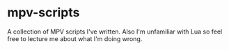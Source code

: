 # mpv-scripts
A collection of MPV scripts I've written.
Also I'm unfamiliar with Lua so feel free to lecture me about what I'm doing wrong.
